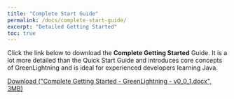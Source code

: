 ```yaml
---
title: "Complete Start Guide"
permalink: /docs/complete-start-guide/
excerpt: "Detailed Getting Started"
toc: true
---
```

Click the link below to download the **Complete Getting Started** Guide. It is a lot more detailed than the
Quick Start Guide and introduces core concepts of GreenLightning and is ideal for experienced developers learning Java.

<a class="btn btn--success" href="https://objectcomputing.github.io/GreenLightning/assets/files/Complete Getting Started - GreenLightning - v0_0_1.docx">Download ("Complete Getting Started - GreenLightning - v0_0_1.docx", 3MB)</a>
